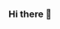 ### Hi there 👋

<!--
**cansuengineer/cansuengineer** is a ✨ _special_ ✨ repository because its `README.md` (this file) appears on your GitHub profile.

Here are some ideas to get you started:

- 🔭 I’m currently working on Otomatto
- 🌱 I’m currently learning Flutter
- 👯 I’m looking to collaborate on Flutter Mobile
- 🤔 I’m looking for help with ...

-->
